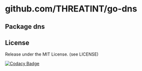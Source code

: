 # github.com/THREATINT/go-dns

## Package dns

## License
Release under the MIT License. (see LICENSE)

[![Codacy Badge](https://app.codacy.com/project/badge/Grade/ffeaa8c0e9b54e62ace8ba80aa654fbb)](https://www.codacy.com/gh/THREATINT/go-dns/dashboard?utm_source=github.com&amp;utm_medium=referral&amp;utm_content=THREATINT/go-dns&amp;utm_campaign=Badge_Grade)